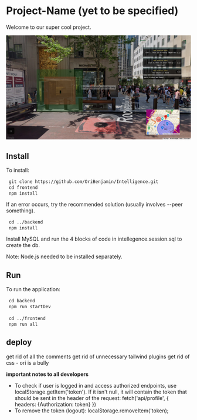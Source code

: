 # Project-Name (yet to be specified)

Welcome to our super cool project.

<img src="images/intelligenceMode.png">


## Install

To install:

```
 git clone https://github.com/OriBenjamin/Intelligence.git
 cd frontend
 npm install
```

If an error occurs, try the recommended solution (usually involves --peer something).

```
 cd ../backend
 npm install
```

Install MySQL and run the 4 blocks of code in intellegence.session.sql to create the db.

Note: Node.js needed to be installed separately.

## Run

To run the application:

```
 cd backend
 npm run startDev

 cd ../frontend
 npm run all
```

## deploy
get rid of all the comments
get rid of unnecessary tailwind plugins
get rid of css - ori is a bully


**important notes to all developers**

- To check if user is logged in and access authorized endpoints,
  use localStorage.getItem('token'). If it isn't null, it will contain
  the token that should be sent in the header of the request:
  fetch('api/profile', {
  headers: {Authorization: token}
  })
- To remove the token (logout): localStorage.removeItem('token);


